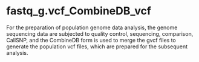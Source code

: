 # fastq_g.vcf_CombineDB_vcf
For the preparation of population genome data analysis, the genome sequencing data are subjected to quality control, sequencing, comparison, CallSNP, and the CombineDB form is used to merge the gvcf files to generate the population vcf files, which are prepared for the subsequent analysis.
